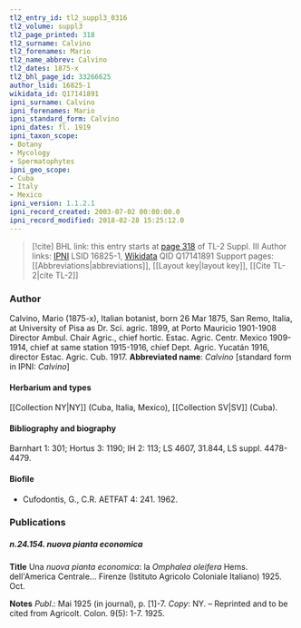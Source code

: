 ```yaml
---
tl2_entry_id: tl2_suppl3_0316
tl2_volume: suppl3
tl2_page_printed: 318
tl2_surname: Calvino
tl2_forenames: Mario
tl2_name_abbrev: Calvino
tl2_dates: 1875-x
tl2_bhl_page_id: 33266625
author_lsid: 16825-1
wikidata_id: Q17141891
ipni_surname: Calvino
ipni_forenames: Mario
ipni_standard_form: Calvino
ipni_dates: fl. 1919
ipni_taxon_scope: 
- Botany
- Mycology
- Spermatophytes
ipni_geo_scope: 
- Cuba
- Italy
- Mexico
ipni_version: 1.1.2.1
ipni_record_created: 2003-07-02 00:00:00.0
ipni_record_modified: 2018-02-28 15:25:12.0
---
```


> [!cite] BHL link: this entry starts at [page 318](https://www.biodiversitylibrary.org/page/33266625) of TL-2 Suppl. III
> Author links: [IPNI](https://www.ipni.org/a/16825-1) LSID 16825-1, [Wikidata](https://www.wikidata.org/wiki/Q17141891) QID Q17141891
> Support pages: [[Abbreviations|abbreviations]], [[Layout key|layout key]], [[Cite TL-2|cite TL-2]]

### Author

Calvino, Mario (1875-x), Italian botanist, born 26 Mar 1875, San Remo, Italia, at University of Pisa as Dr. Sci. agric. 1899, at Porto Mauricio 1901-1908 Director Ambul. Chair Agric., chief hortic. Estac. Agric. Centr. Mexico 1909-1914, chief at same station 1915-1916, chief Dept. Agric. Yucatán 1916, director Estac. Agric. Cub. 1917. 
**Abbreviated name**: *Calvino* \[standard form in IPNI: *Calvino*\]

#### Herbarium and types

[[Collection NY|NY]] (Cuba, Italia, Mexico), [[Collection SV|SV]] (Cuba).

#### Bibliography and biography

Barnhart 1: 301; Hortus 3: 1190; IH 2: 113; LS 4607, 31.844, LS suppl. 4478-4479.

#### Biofile

- Cufodontis, G., C.R. AETFAT 4: 241. 1962.

### Publications

##### n.24.154. nuova pianta economica

**Title**
Una *nuova pianta economica*: la *Omphalea oleifera* Hems. dell'America Centrale... Firenze (Istituto Agricolo Coloniale Italiano) 1925. Oct.

**Notes**
*Publ*.: Mai 1925 (in journal), p. \[1\]-7. *Copy*: NY. – Reprinted and to be cited from Agricolt. Colon. 9(5): 1-7. 1925.

